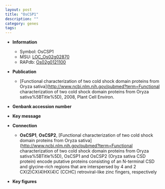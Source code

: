 ```yaml
---
layout: post
title: "OsCSP1"
description: ""
category: genes
tags: 
---
```


* **Information**  
    + Symbol: OsCSP1  
    + MSU: [LOC_Os02g02870](http://rice.plantbiology.msu.edu/cgi-bin/ORF_infopage.cgi?orf=LOC_Os02g02870)  
    + RAPdb: [Os02g0121100](http://rapdb.dna.affrc.go.jp/viewer/gbrowse_details/irgsp1?name=Os02g0121100)  

* **Publication**  
    + [Functional characterization of two cold shock domain proteins from Oryza sativa](http://www.ncbi.nlm.nih.gov/pubmed?term=Functional characterization of two cold shock domain proteins from Oryza sativa%5BTitle%5D), 2008, Plant Cell Environ.

* **Genbank accession number**  

* **Key message**  

* **Connection**  
    + __OsCSP1__, __OsCSP2__, [Functional characterization of two cold shock domain proteins from Oryza sativa](http://www.ncbi.nlm.nih.gov/pubmed?term=Functional characterization of two cold shock domain proteins from Oryza sativa%5BTitle%5D), OsCSP1 and OsCSP2 (Oryza sativa CSD protein) encode putative proteins consisting of an N-terminal CSD and glycine-rich regions that are interspersed by 4 and 2 CX(2)CX(4)HX(4)C (CCHC) retroviral-like zinc fingers, respectively

* **Key figures**  


